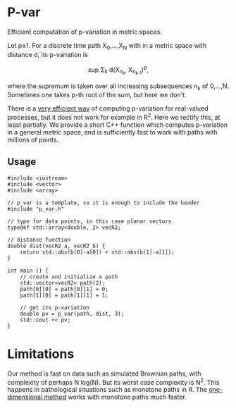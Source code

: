 # P-var
Efficient computation of p-variation in metric spaces.

Let p≥1. For a discrete time path X<sub>0</sub>,...,X<sub>N</sub> with in a metric space with distance d, its p-variation is
<p align="center">
  sup Σ<sub>k</sub> d(X<sub>n<sub>k</sub></sub>, X<sub>n<sub>k-1</sub></sub>)<sup>p</sup>,
</p>
where the supremum is taken over all increasing subsequences n<sub>k</sub> of 0,...,N.
Sometimes one takes p-th root of the sum, but here we don't.

There is a [very efficient way](https://link.springer.com/article/10.1007/s10986-018-9414-3)
of computing p-variation for real-valued processes, but it does not work
for example in R<sup>2</sup>. Here we rectify this, at least partially. We provide a short C++ function
which computes p-variation in a general metric space, and is sufficiently fast to
work with paths with millions of points.

## Usage
```
#include <iostream>
#include <vector>
#include <array>

// p_var is a template, so it is enough to include the header
#include "p_var.h"

// type for data points, in this case planar vectors
typedef std::array<double, 2> vecR2;

// distance function
double dist(vecR2 a, vecR2 b) {
	return std::abs(b[0]-a[0]) + std::abs(b[1]-a[1]);
}

int main () {
	// create and initialize a path
	std::vector<vecR2> path(2);
	path[0][0] = path[0][1] = 0;
	path[1][0] = path[1][1] = 1;
	
	// get its p-variation
	double pv = p_var(path, dist, 3); 
	std::cout << pv;
}

```

# Limitations
Our method is fast on data such as simulated Brownian paths, with complexity of
perhaps N log(N). But its worst case complexity is N<sup>2</sup>.
This happens in pathological situations such as monotone paths in R.
The [one-dimensional method](https://link.springer.com/article/10.1007/s10986-018-9414-3)
works with monotone paths much faster.
